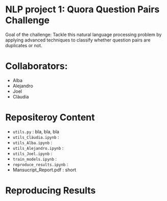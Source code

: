 # NLP project 1: Quora Question Pairs Challenge

Goal of the challenge:
Tackle this natural language processing problem by applying advanced techniques to classify whether question pairs are duplicates or not.

# Collaborators:
- Alba
- Alejandro
- Joel
- Clàudia

# Repositeroy Content 
- `utils.py` : bla, bla, bla
- `utils_Clàudia.ipynb` :
- `utils_Alba.ipynb` :
- `utils_Alejandro.ipynb` :
- `utils_Joel.ipynb` :
- `train_models.ipynb` :
- `reproduce_results.ipynb` :
- Mansucript_Report.pdf :  short 

# Reproducing Results
